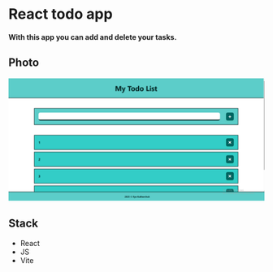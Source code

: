 # React todo app

#### With this app you can add and delete your tasks.

## Photo

![alt text](image.png)

## Stack

- React
- JS
- Vite
